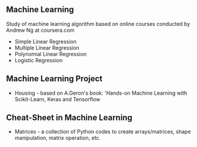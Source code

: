 ## Machine Learning 
Study of machine learning algorithm based on online courses conducted by Andrew Ng at coursera.com
* Simple Linear Regression
* Multiple Linear Regression
* Polynomial Linear Regression
* Logistic Regression

## Machine Learning Project
* Housing - based on A.Geron's book: 'Hands-on Machine Learning with Scikit-Learn, Keras and Tensorflow


## Cheat-Sheet in Machine Learning
* Matrices - a collection of Python codes to create arrays/matrices, shape manipulation, matrix operation, etc.
